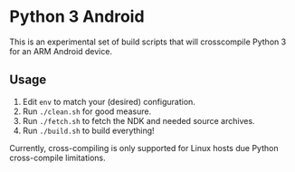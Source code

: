 Python 3 Android
================

This is an experimental set of build scripts that will crosscompile Python 3 for an ARM Android device.

Usage
------

1. Edit `env` to match your (desired) configuration.
2. Run `./clean.sh` for good measure.
3. Run `./fetch.sh` to fetch the NDK and needed source archives.
4. Run `./build.sh` to build everything!

Currently, cross-compiling is only supported for Linux hosts due Python cross-compile limitations. 

